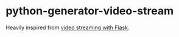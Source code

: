 python-generator-video-stream
=====================

Heavily inspired from [video streaming with Flask](http://blog.miguelgrinberg.com/post/video-streaming-with-flask).
